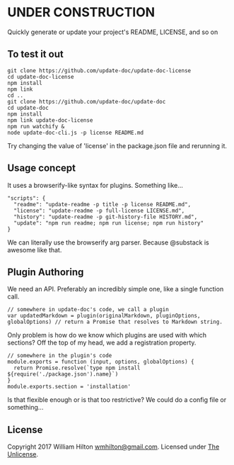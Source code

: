 <!-- TITLE/ -->

<h1>UNDER CONSTRUCTION</h1>

<!-- /TITLE -->


<!-- BADGES/ -->



<!-- /BADGES -->


<!-- DESCRIPTION/ -->

Quickly generate or update your project's README, LICENSE, and so on

<!-- /DESCRIPTION -->

## To test it out

```
git clone https://github.com/update-doc/update-doc-license
cd update-doc-license
npm install
npm link
cd ..
git clone https://github.com/update-doc/update-doc
cd update-doc
npm install
npm link update-doc-license
npm run watchify &
node update-doc-cli.js -p license README.md
```

Try changing the value of 'license' in the package.json file and rerunning it.

## Usage concept

It uses a browserify-like syntax for plugins. Something like...

```
"scripts": {
  "readme": "update-readme -p title -p license README.md",
  "license": "update-readme -p full-license LICENSE.md",
  "history": "update-readme -p git-history-file HISTORY.md",
  "update": "npm run readme; npm run license; npm run history"
}
```

We can literally use the browserify arg parser. Because @substack is awesome like that.

## Plugin Authoring

We need an API. Preferably an incredibly simple one, like a single function call.

```
// somewhere in update-doc's code, we call a plugin
var updatedMarkdown = plugin(originalMarkdown, pluginOptions, globalOptions) // return a Promise that resolves to Markdown string.
```

Only problem is how do we know which plugins are used with which sections? Off the top of my head, we add a registration property.

```
// somewhere in the plugin's code
module.exports = function (input, options, globalOptions) {
  return Promise.resolve(`type npm install ${require('./package.json').name}`)
}
module.exports.section = 'installation'
```

Is that flexible enough or is that too restrictive? We could do a config file or something...

## License

Copyright 2017 William Hilton <wmhilton@gmail.com>.
Licensed under [The Unlicense](http://unlicense.org/).
